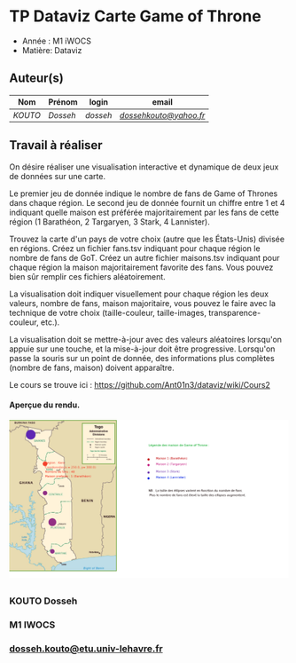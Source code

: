 
# TP Dataviz Carte Game of Throne

- Année : M1 iWOCS
- Matière: Dataviz

## Auteur(s)

|Nom|Prénom|login|email|
|--|--|--|--|
| *KOUTO* | *Dosseh* | *dosseh* | *dossehkouto@yahoo.fr* |


## Travail à réaliser

 On désire réaliser une visualisation interactive et dynamique de deux jeux de données sur une carte.

Le premier jeu de donnée indique le nombre de fans de Game of Thrones dans chaque région. Le second jeu de donnée fournit un chiffre entre 1 et 4 indiquant quelle maison est préférée majoritairement par les fans de cette région (1 Barathéon, 2 Targaryen, 3 Stark, 4 Lannister).

Trouvez la carte d'un pays de votre choix (autre que les États-Unis) divisée en régions. Créez un fichier fans.tsv indiquant pour chaque région le nombre de fans de GoT. Créez un autre fichier maisons.tsv indiquant pour chaque région la maison majoritairement favorite des fans. Vous pouvez bien sûr remplir ces fichiers aléatoirement.

La visualisation doit indiquer visuellement pour chaque région les deux valeurs, nombre de fans, maison majoritaire, vous pouvez le faire avec la technique de votre choix (taille-couleur, taille-images, transparence-couleur, etc.).

La visualisation doit se mettre-à-jour avec des valeurs aléatoires lorsqu'on appuie sur une touche, et la mise-à-jour doit être progressive. Lorsqu'on passe la souris sur un point de donnée, des informations plus complètes (nombre de fans, maison) doivent apparaître.

Le cours se trouve ici : https://github.com/Ant01n3/dataviz/wiki/Cours2
####  Aperçue du rendu.
 
![](data/goT.png)


## 
### KOUTO Dosseh
### M1 IWOCS
### dosseh.kouto@etu.univ-lehavre.fr
